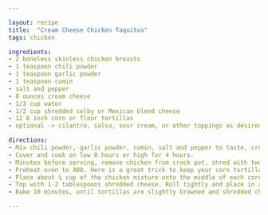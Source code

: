 ```yaml
---

layout: recipe
title:  "Cream Cheese Chicken Taquitos"
tags: chicken

ingredients:
- 2 boneless skinless chicken breasts
- 1 teaspoon chili powder
- 1 teaspoon garlic powder
- 1 teaspoon cumin
- salt and pepper
- 8 ounces cream cheese
- 1/3 cup water
- 1/2 cup shredded colby or Mexican blend cheese
- 12 6 inch corn or flour tortillas
- optional -> cilantro, salsa, sour cream, or other toppings as desired

directions:
- Mix chili powder, garlic powder, cumin, salt and pepper to taste, cream cheese, and water in a medium mixing bowl. Pour half of the mixture into your crockpot, place chicken in crockpot and pour remaining mixture over the chicken.
- Cover and cook on low 8 hours or high for 4 hours.
- Minutes before serving, remove chicken from crock pot, shred with two forks, and return to slow cooker. Give it a stir. Cook about 15 minutes longer.
- Preheat oven to 400. Here is a great trick to keep your corn tortilla from falling apart. Place 1 corn tortilla on a skillet, put about ⅛ cup cheese on the corn tortilla. Warm the tortilla until the cheese melts, remove tortilla from pan. Melting the cheese on the corn tortilla will keep it from falling apart in the next step.
- Place about ¼ cup of the chicken mixture onto the middle of each corn tortilla that has the melted cheese on it or a flour tortilla.
- Top with 1-2 tablespoons shredded cheese. Roll tightly and place in a single layer on a greased baking sheet. If using corn tortilla brushing some olive oil over them will help with browning and crisping.
- Bake 10 minutes, until tortillas are slightly browned and shredded cheese is melted. Serve with desired toppings and sauces.

---
```

